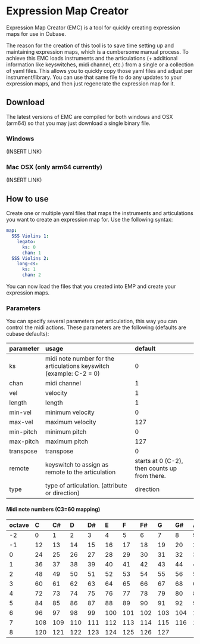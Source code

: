 # Expression Map Creator

Expression Map Creator (EMC) is a tool for quickly creating expression maps for use in Cubase.

The reason for the creation of this tool is to save time setting up and maintaining expression maps, which is a cumbersome manual process.
To achieve this EMC loads instruments and the articulations (+ additional information like keyswitches, midi channel, etc.) from a single or a collection of yaml files. This allows you to quickly copy those yaml files and adjust per instrument/library. You can use that same file to do any updates to your expression maps, and then just regenerate the expression map for it.

## Download

The latest versions of EMC are compiled for both windows and OSX (arm64) so that you may just download a single binary file.

### Windows

(INSERT LINK)

### Mac OSX (only arm64 currently)

(INSERT LINK)

## How to use

Create one or multiple yaml files that maps the instruments and articulations you want to create an expression map for. Use the following syntax:

```YAML
map:
  SSS Violins 1:
    legato:
      ks: 0
      chan: 1
  SSS Violins 2:
    long-cs:
      ks: 1
      chan: 2
```

You can now load the files that you created into EMP and create your expression maps.

### Parameters

You can specify several parameters per articulation, this way you can control the midi actions. These parameters are the following (defaults are cubase defaults):

| parameter     | usage                         | default |
| :-------------|:----------------------------- | :------ |
| ks            | midi note number for the articulations keyswitch (example: C-2 = 0) | 0
| chan          | midi channel | 1
| vel           | velocity  | 1
| length        | length | 1
| min-vel       | minimum velocity | 0
| max-vel       | maximum velocity | 127
| min-pitch     | minimum pitch | 0
| max-pitch     | maximum pitch | 127
| transpose     | transpose | 0
| remote        | keyswitch to assign as remote to the articulation | starts at 0 (C-2), then counts up from there.
| type          | type of articulation. (attribute or direction) | direction

#### Midi note numbers (C3=60 mapping)

| octave | C | C# | D | D# | E | F | F# | G | G# | A | A# | B |
| :----- |:--|:---|:--|:---|:--|:--|:---|:--|:---|:--|:---|:--|
| -2 | 0 | 1 | 2 | 3 | 4 | 5 | 6 | 7 | 8 | 9 | 10 | 11
| -1 | 12 | 13 | 14 | 15 | 16 | 17 | 18 | 19 | 20 | 21 | 22 | 23
| 0 | 24 | 25 | 26 | 27 | 28 | 29 | 30 | 31 | 32 |33 | 34 | 35
| 1 | 36 | 37 | 38 | 39 | 40 | 41 | 42 | 43 | 44 | 45 | 46 | 47
| 2 | 48 | 49 | 50 | 51 | 52 | 53 | 54 | 55 | 56 | 57 | 58 | 59
| 3 | 60 | 61 | 62 | 63 | 64 | 65 | 66 | 67 | 68 | 69 | 70 | 71
| 4 | 72 | 73 | 74 | 75 | 76 | 77 | 78 | 79 | 80 | 81 | 82 | 83
| 5 | 84 | 85 | 86 | 87 | 88 | 89 | 90 | 91 | 92 | 93 | 94 | 95
| 6 | 96 | 97 | 98 | 99 | 100 | 101 | 102 | 103 | 104 | 105 | 106 | 107 |
| 7 | 108 | 109 | 110 | 111 | 112 | 113 | 114 | 115 | 116 | 117 | 118 | 119
| 8 | 120 | 121 | 122 | 123 | 124 | 125 | 126 | 127


<!-- ## Using the cli

```language
./expression-map-creator --file PATH_TO_FILE
```

to load in all yaml files in a specific directory:

```language
./expression-map-creator --dir PATH_TO_DIR
``` -->